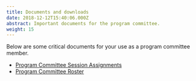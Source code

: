 ```yaml
---
title: Documents and downloads
date: 2018-12-12T15:40:06.000Z
abstract: Important documents for the program committee.
weight: 15
---
```


Below are some critical documents for your use as a program committee member.

* [Program Committee Session Assignments](https://pc.westmuse.org/docs/WMA2019_assignments.xlsx)
* [Program Committee Roster](/images/uploads/wma2019-pc-roster.xlsx)

